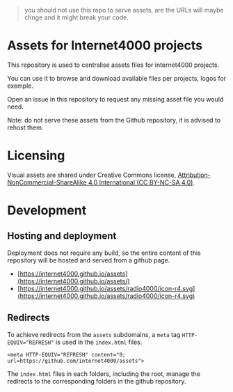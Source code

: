 > you should not use this repo to serve assets, are the URLs will maybe chnge and it might break your code.

# Assets for Internet4000 projects

This repository is used to centralise assets files for internet4000 projects.

You can use it to browse and download available files per projects,
logos for exemple.

Open an issue in this repository to request any missing asset file you
would need.

Note: do not serve these assets from the Github repository, it is advised
to rehost them.


# Licensing

Visual assets are shared under Creative Commons
license,
[Attribution-NonCommercial-ShareAlike 4.0 International (CC BY-NC-SA 4.0)](https://creativecommons.org/licenses/by-nc-sa/4.0/).


# Development

## Hosting and deployment

Deployment does not require any build, so the entire content of this
repository will be hosted and served from a github page.

- [https://internet4000.github.io/assets](https://internet4000.github.io/assets/)
- [https://internet4000.github.io/assets/radio4000/icon-r4.svg](https://internet4000.github.io/assets/radio4000/icon-r4.svg)

## Redirects

To achieve redirects from the `assets` subdomains, a `meta` tag
`HTTP-EQUIV="REFRESH"` is used in the `index.html` files.

```
<meta HTTP-EQUIV="REFRESH" content="0; url=https://github.com/internet4000/assets">
```

The `index.html` files in each folders, including the root, manage the redirects to the corresponding folders in the github repository.
